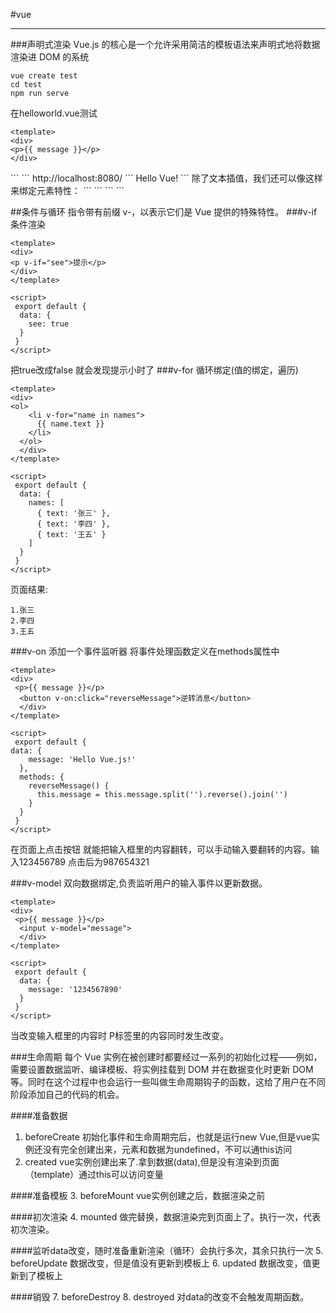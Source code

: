 #vue

---
###声明式渲染
Vue.js 的核心是一个允许采用简洁的模板语法来声明式地将数据渲染进 DOM 的系统
```
vue create test 
cd test 
npm run serve
```
在helloworld.vue测试
```
<template>
<div>
<p>{{ message }}</p>
</div>
```
</template>
```
<script>
 export default {
  name: 'HelloWorld',
   data(){
     message: 'Hello Vue!'
   }
 }
</script>
```
 http://localhost:8080/
 ```
 Hello Vue!
 ```
除了文本插值，我们还可以像这样来绑定元素特性：
```
<template>
<div>
<span v-bind:title="message">
    鼠标悬停几秒查看时间
  </span>
  </div>
</template>
```
```
<script>
 export default {
   data(){
     message: new Date().toLocaleString()
   }
 }
</script>
```

##条件与循环
指令带有前缀 v-，以表示它们是 Vue 提供的特殊特性。
###v-if  条件渲染

```
<template>
<div>
<p v-if="see">提示</p>
</div>
</template>
```
```
<script>
 export default {
  data: {
    see: true
  }
 }
</script>
```
把true改成false 就会发现提示小时了
###v-for
循环绑定(值的绑定，遍历)
```
<template>
<div>
<ol>
    <li v-for="name in names">
      {{ name.text }}
    </li>
  </ol>
  </div>
</template>
```
```
<script>
 export default {
  data: {
    names: [
      { text: '张三' },
      { text: '李四' },
      { text: '王五' }
    ]
  }
 }
</script>
```
页面结果:
```
1.张三
2.李四
3.王五
```
###v-on
 添加一个事件监听器 将事件处理函数定义在methods属性中
```
<template>
<div>
 <p>{{ message }}</p>
  <button v-on:click="reverseMessage">逆转消息</button>
  </div>
</template>
```
```
<script>
 export default {
data: {
    message: 'Hello Vue.js!'
  },
  methods: {
    reverseMessage() {
      this.message = this.message.split('').reverse().join('')
    }
  }
 }
</script>
```
在页面上点击按钮 就能把输入框里的内容翻转，可以手动输入要翻转的内容。输入123456789 点击后为987654321

###v-model
双向数据绑定,负责监听用户的输入事件以更新数据。
```
<template>
<div>
 <p>{{ message }}</p>
  <input v-model="message">
  </div>
</template>
```
```
<script>
 export default {
  data: {
    message: '1234567890'
  }
 }
</script>
```
当改变输入框里的内容时 P标签里的内容同时发生改变。

###生命周期
每个 Vue 实例在被创建时都要经过一系列的初始化过程——例如，需要设置数据监听、编译模板、将实例挂载到 DOM 并在数据变化时更新 DOM 等。同时在这个过程中也会运行一些叫做生命周期钩子的函数，这给了用户在不同阶段添加自己的代码的机会。

####准备数据
1. beforeCreate	初始化事件和生命周期完后，也就是运行new Vue,但是vue实例还没有完全创建出来，元素和数据为undefined，不可以通this访问
2. created	   vue实例创建出来了.拿到数据(data),但是没有渲染到页面（template）通过this可以访问变量

####准备模板
3. beforeMount		vue实例创建之后，数据渲染之前

####初次渲染
4. mounted			做完替换，数据渲染完到页面上了。执行一次，代表初次渲染。

####监听data改变，随时准备重新渲染（循环）会执行多次，其余只执行一次
5. beforeUpdate		数据改变，但是值没有更新到模板上
6. updated			数据改变，值更新到了模板上

####销毁
7. beforeDestroy
8. destroyed   对data的改变不会触发周期函数。